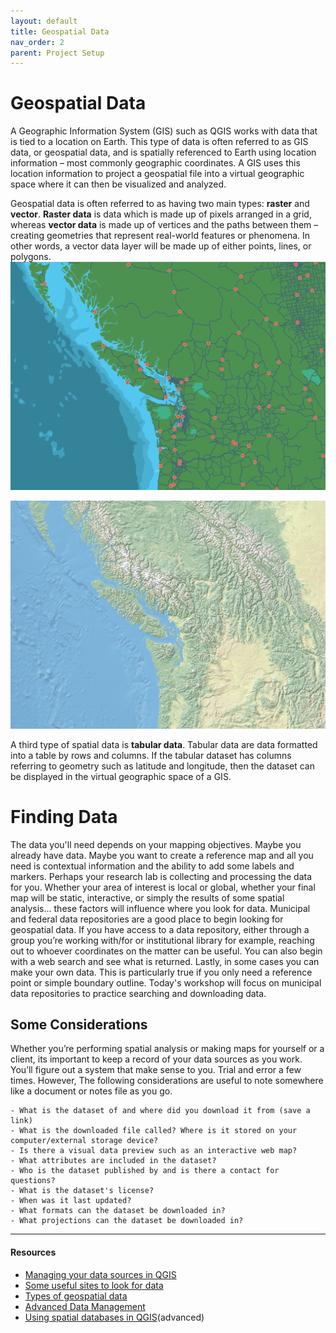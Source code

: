 ```yaml
---
layout: default
title: Geospatial Data
nav_order: 2
parent: Project Setup
---
```

# Geospatial Data

A Geographic Information System (GIS) such as QGIS works with data that is tied to a location on Earth. This type of data is often referred to as GIS data, or geospatial data, and is spatially referenced to Earth using location information – most commonly geographic coordinates. A GIS uses this location information to project a geospatial file into a virtual geographic space where it can then be visualized and analyzed.

Geospatial data is often referred to as having two main types: **raster** and **vector**. **Raster data** is data which is made up of pixels arranged in a grid, whereas **vector data** is made up of vertices and the paths between them – creating geometries that represent real-world features or phenomena. In other words, a vector data layer will be made up of either points, lines, or polygons. 
![vector map](./images/vector-map.png)

![raster map](./images/raster-map.png)
   
A third type of spatial data is **tabular data**. Tabular data are data formatted into a table by rows and columns. If the tabular dataset has columns referring to geometry such as latitude and longitude, then the dataset can be displayed in the virtual geographic space of a GIS. 


# Finding Data
The data you'll need depends on your mapping objectives. Maybe you already have data. Maybe you want to create a reference map and all you need is contextual information and the ability to add some labels and markers. Perhaps your research lab is collecting and processing the data for you. Whether your area of interest is local or global, whether your final map will be static, interactive, or simply the results of some spatial analysis... these factors will influence where you look for data. Municipal and federal data repositories are a good place to begin looking for geospatial data. If you have access to a data repository, either through a group you’re working with/for or institutional library for example, reaching out to whoever coordinates on the matter can be useful. You can also begin with a web search and see what is returned. Lastly, in some cases you can make your own data. This is particularly true if you only need a reference point or simple boundary outline. Today's workshop will focus on municipal data repositories to practice searching and downloading data. 


## Some Considerations 
Whether you’re performing spatial analysis or making maps for yourself or a client, its important to keep a record of your data sources as you work. You’ll figure out a system that make sense to you. Trial and error a few times. However, The following considerations are useful to note somewhere like a document or notes file as you go.

```
- What is the dataset of and where did you download it from (save a link)
- What is the downloaded file called? Where is it stored on your computer/external storage device?
- Is there a visual data preview such as an interactive web map?
- What attributes are included in the dataset? 
- Who is the dataset published by and is there a contact for questions? 
- What is the dataset's license?
- When was it last updated?
- What formats can the dataset be downloaded in? 
- What projections can the dataset be downloaded in?
```

---
#### Resources
- [Managing your data sources in QGIS](https://docs.qgis.org/3.34/en/docs/user_manual/managing_data_source/index.html)
- [Some useful sites to look for data](https://ubc-library-rc.github.io/qgis-knowledge-base/content/finding-data.html)
- [Types of geospatial data](https://www.geographyrealm.com/geodatabases-explored-vector-and-raster-data/)
- [Advanced Data Management](https://gistbok.ucgis.org/knowledge-area/data-management)
- [Using spatial databases in QGIS](https://docs.qgis.org/3.34/en/docs/training_manual/databases/index.html)(advanced)